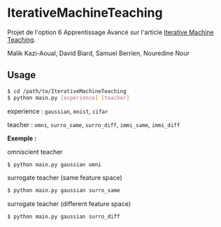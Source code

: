 # IterativeMachineTeaching

Projet de l'option 6 Apprentissage Avancé sur l'article [Iterative Machine Teaching](https://arxiv.org/pdf/1705.10470.pdf).

Malik Kazi-Aoual, David Biard, Samuel Berrien, Nouredine Nour

## Usage

```bash
$ cd /path/to/IterativeMachineTeaching
$ python main.py [experience] [teacher]
```

experience : `gaussian`, `mnist`, `cifar`

teacher : `omni`, `surro_same`, `surro_diff`, `immi_same`, `immi_diff`

__Exemple :__


omniscient teacher
```bash
$ python main.py gaussian omni
```
surrogate teacher (same feature space)
```bash
$ python main.py gaussian surro_same
```
surrogate teacher (different feature space)
```bash
$ python main.py gaussian surro_diff
```